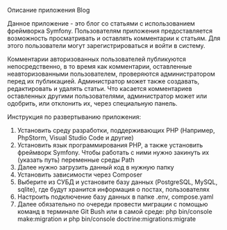 Описание приложения Blog

Данное приложение - это блог со статьями с использованием фреймворка Symfony. Пользователям приложения предоставляется возможность просматривать и оставлять комментарии к статьям. Для этого пользователи могут зарегистрироваться и войти в систему. 

Комментарии авторизованных пользователей публикуются непосредственно, в то время как комментарии, оставленные неавторизованными пользователем, проверяются администратором перед их публикацией. 
Администратор может также создавать, редактировать и удалять статьи. Что касается комментариев оставленных другими пользователями, администратор может или одобрить, или отклонить их, через специальную панель.

Инструкция по развертыванию приложения: 
1. Установить среду разработки, поддерживающих PHP (Например, PhpStorm, Visual Studio Code и другие)
2. Установить язык программирования PHP, а также установить фреймворк Symfony. Чтобы работать с ними нужно закинуть их (указать путь) переменные среды Path
3. Далее нужно загрузить данный код в нужную папку
4. Установить зависимости через Composer
5. Выберите из СУБД и установите базу данных (PostgreSQL, MySQL, sqlite), где будут хранится информация о постах, пользователях
6. Настроить подключение базу данных в папке .env, compose.yaml
7. Далее обязательно по очереди провести миграции с помощью команд в терминале Git Bush или в самой среде: php bin/console make:migration и php bin/console doctrine:migrations:migrate
